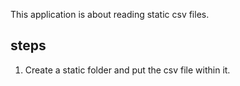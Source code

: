 This application is about reading static csv files.

## steps
1. Create a static folder and put the csv file within it.
